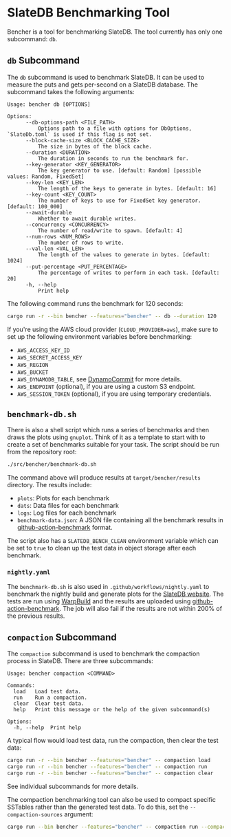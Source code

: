 # SlateDB Benchmarking Tool

Bencher is a tool for benchmarking SlateDB. The tool currently has only one
subcommand: `db`.

## `db` Subcommand

The `db` subcommand is used to benchmark SlateDB. It can be used to measure the
puts and gets per-second on a SlateDB database. The subcommand takes the following
arguments:

```
Usage: bencher db [OPTIONS]

Options:
      --db-options-path <FILE_PATH>
          Options path to a file with options for DbOptions, `SlateDb.toml` is used if this flag is not set.
      --block-cache-size <BLOCK_CACHE_SIZE>
          The size in bytes of the block cache.
      --duration <DURATION>
          The duration in seconds to run the benchmark for.
      --key-generator <KEY_GENERATOR>
          The key generator to use. [default: Random] [possible values: Random, FixedSet]
      --key-len <KEY_LEN>
          The length of the keys to generate in bytes. [default: 16]
      --key-count <KEY_COUNT>
          The number of keys to use for FixedSet key generator. [default: 100_000]
      --await-durable
          Whether to await durable writes.
      --concurrency <CONCURRENCY>
          The number of read/write to spawn. [default: 4]
      --num-rows <NUM_ROWS>
          The number of rows to write.
      --val-len <VAL_LEN>
          The length of the values to generate in bytes. [default: 1024]
      --put-percentage <PUT_PERCENTAGE>
          The percentage of writes to perform in each task. [default: 20]
      -h, --help
          Print help
```

The following command runs the benchmark for 120 seconds:

```bash
cargo run -r --bin bencher --features="bencher" -- db --duration 120
```

If you're using the AWS cloud provider (`CLOUD_PROVIDER=aws`), make sure to set up the
following environment variables before benchmarking:

- `AWS_ACCESS_KEY_ID`
- `AWS_SECRET_ACCESS_KEY`
- `AWS_REGION`
- `AWS_BUCKET`
- `AWS_DYNAMODB_TABLE`, see
  [DynamoCommit](https://docs.rs/object_store/latest/object_store/aws/struct.DynamoCommit.html)
  for more details.
- `AWS_ENDPOINT` (optional), if you are using a custom S3 endpoint.
- `AWS_SESSION_TOKEN` (optional), if you are using temporary credentials. 

## `benchmark-db.sh`

There is also a shell script which runs a series of benchmarks and then draws
the plots using `gnuplot`. Think of it as a template to start with to create
a set of benchmarks suitable for your task. The script should be run from
the repository root:

```bash
./src/bencher/benchmark-db.sh
```

The command above will produce results at `target/bencher/results` directory. The results include:

- `plots`: Plots for each benchmark
- `dats`: Data files for each benchmark
- `logs`: Log files for each benchmark
- `benchmark-data.json`: A JSON file containing all the benchmark results in [github-action-benchmark](https://github.com/benchmark-action/github-action-benchmark) format.

The script also has a `SLATEDB_BENCH_CLEAN` environment variable which can be set to `true` to clean up the test data in object storage after each benchmark.

### `nightly.yaml`

The `benchmark-db.sh` is also used in `.github/workflows/nightly.yaml` to benchmark the nightly build and generate plots for the [SlateDB website](https://slatedb.io/performance/benchmarks/main/). The tests are run using [WarpBuild](https://warpbuild.com) and the results are uploaded using [github-action-benchmark](https://github.com/benchmark-action/github-action-benchmark). The job will also fail if the results are not within 200% of the previous results.

## `compaction` Subcommand

The `compaction` subcommand is used to benchmark the compaction process in SlateDB.
There are three subcommands:

```
Usage: bencher compaction <COMMAND>

Commands:
  load   Load test data.
  run    Run a compaction.
  clear  Clear test data.
  help   Print this message or the help of the given subcommand(s)

Options:
  -h, --help  Print help
```

A typical flow would load test data, run the compaction, then clear the test data:

```bash
cargo run -r --bin bencher --features="bencher" -- compaction load
cargo run -r --bin bencher --features="bencher" -- compaction run
cargo run -r --bin bencher --features="bencher" -- compaction clear
```

See individual subcommands for more details.

The compaction benchmarking tool can also be used to compact specific SSTables
rather than the generated test data. To do this, set the `--compaction-sources`
argument:

```bash
cargo run --bin bencher --features="bencher" -- compaction run --compaction-sources="1,2"
```